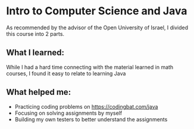# Intro to Computer Science and Java
As recommended by the advisor of the Open University of Israel, I divided this course into 2 parts.
## What I learned:
While I had a hard time connecting with the material learned in math courses, I found it easy to relate to learning Java


## What helped me:
+ Practicing coding problems on https://codingbat.com/java
+ Focusing on solving assignments by myself
+ Building my own testers to better understand the assignments 
